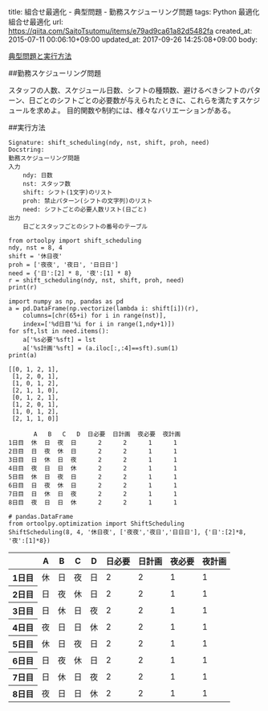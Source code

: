 title: 組合せ最適化 - 典型問題 - 勤務スケジューリング問題
tags: Python 最適化 組合せ最適化
url: https://qiita.com/SaitoTsutomu/items/e79ad9ca61a82d5482fa
created_at: 2015-07-11 00:06:10+09:00
updated_at: 2017-09-26 14:25:08+09:00
body:

[典型問題と実行方法](0f6c1a4415d196e64314)

##勤務スケジューリング問題

スタッフの人数、スケジュール日数、シフトの種類数、避けるべきシフトのパターン、日ごとのシフトごとの必要数が与えられたときに、これらを満たすスケジュールを求めよ。
目的関数や制約には、様々なバリエーションがある。

##実行方法

```text:usage
Signature: shift_scheduling(ndy, nst, shift, proh, need)
Docstring:
勤務スケジューリング問題
入力
    ndy: 日数
    nst: スタッフ数
    shift: シフト(1文字)のリスト
    proh: 禁止パターン(シフトの文字列)のリスト
    need: シフトごとの必要人数リスト(日ごと)
出力
    日ごとスタッフごとのシフトの番号のテーブル
```

```python:python
from ortoolpy import shift_scheduling
ndy, nst = 8, 4
shift = '休日夜'
proh = ['夜夜', '夜日', '日日日']
need = {'日':[2] * 8, '夜':[1] * 8}
r = shift_scheduling(ndy, nst, shift, proh, need)
print(r)

import numpy as np, pandas as pd
a = pd.DataFrame(np.vectorize(lambda i: shift[i])(r),
    columns=[chr(65+i) for i in range(nst)],
    index=['%d日目'%i for i in range(1,ndy+1)])
for sft,lst in need.items():
    a['%s必要'%sft] = lst
    a['%s計画'%sft] = (a.iloc[:,:4]==sft).sum(1)
print(a)
```

```text:結果
[[0, 1, 2, 1],
 [1, 2, 0, 1],
 [1, 0, 1, 2],
 [2, 1, 1, 0],
 [0, 1, 2, 1],
 [1, 2, 0, 1],
 [1, 0, 1, 2],
 [2, 1, 1, 0]]

       A   B   C   D  日必要  日計画  夜必要  夜計画
1日目  休  日  夜  日      2      2      1      1
2日目  日  夜  休  日      2      2      1      1
3日目  日  休  日  夜      2      2      1      1
4日目  夜  日  日  休      2      2      1      1
5日目  休  日  夜  日      2      2      1      1
6日目  日  夜  休  日      2      2      1      1
7日目  日  休  日  夜      2      2      1      1
8日目  夜  日  日  休      2      2      1      1
```

```python:python
# pandas.DataFrame
from ortoolpy.optimization import ShiftScheduling
ShiftScheduling(8, 4, '休日夜', ['夜夜','夜日','日日日'], {'日':[2]*8, '夜':[1]*8})
```

<table>
  <thead>
    <tr>
      <th></th>
      <th>A</th>
      <th>B</th>
      <th>C</th>
      <th>D</th>
      <th>日必要</th>
      <th>日計画</th>
      <th>夜必要</th>
      <th>夜計画</th>
    </tr>
  </thead>
  <tbody>
    <tr>
      <th>1日目</th>
      <td>休</td>
      <td>日</td>
      <td>夜</td>
      <td>日</td>
      <td>2</td>
      <td>2</td>
      <td>1</td>
      <td>1</td>
    </tr>
    <tr>
      <th>2日目</th>
      <td>日</td>
      <td>夜</td>
      <td>休</td>
      <td>日</td>
      <td>2</td>
      <td>2</td>
      <td>1</td>
      <td>1</td>
    </tr>
    <tr>
      <th>3日目</th>
      <td>日</td>
      <td>休</td>
      <td>日</td>
      <td>夜</td>
      <td>2</td>
      <td>2</td>
      <td>1</td>
      <td>1</td>
    </tr>
    <tr>
      <th>4日目</th>
      <td>夜</td>
      <td>日</td>
      <td>日</td>
      <td>休</td>
      <td>2</td>
      <td>2</td>
      <td>1</td>
      <td>1</td>
    </tr>
    <tr>
      <th>5日目</th>
      <td>休</td>
      <td>日</td>
      <td>夜</td>
      <td>日</td>
      <td>2</td>
      <td>2</td>
      <td>1</td>
      <td>1</td>
    </tr>
    <tr>
      <th>6日目</th>
      <td>日</td>
      <td>夜</td>
      <td>休</td>
      <td>日</td>
      <td>2</td>
      <td>2</td>
      <td>1</td>
      <td>1</td>
    </tr>
    <tr>
      <th>7日目</th>
      <td>日</td>
      <td>休</td>
      <td>日</td>
      <td>夜</td>
      <td>2</td>
      <td>2</td>
      <td>1</td>
      <td>1</td>
    </tr>
    <tr>
      <th>8日目</th>
      <td>夜</td>
      <td>日</td>
      <td>日</td>
      <td>休</td>
      <td>2</td>
      <td>2</td>
      <td>1</td>
      <td>1</td>
    </tr>
  </tbody>
</table>

